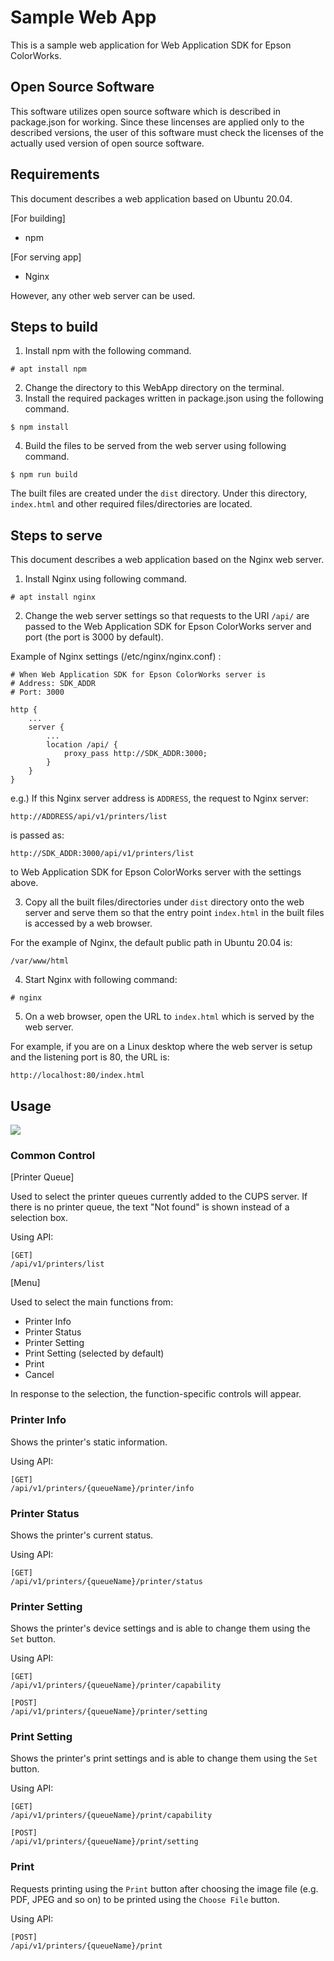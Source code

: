 # Sample Web App

This is a sample web application for Web Application SDK for Epson ColorWorks.

## Open Source Software

This software utilizes open source software which is described in package.json for working.
Since these lincenses are applied only to the described versions, the user of this software must check the licenses of the actually used version of open source software.

## Requirements

This document describes a web application based on Ubuntu 20.04.

[For building]

* npm

[For serving app]

* Nginx

However, any other web server can be used.

## Steps to build 

1. Install npm with the following command.
```console
# apt install npm
```
2. Change the directory to this WebApp directory on the terminal.
3. Install the required packages written in package.json using the following command.
```console
$ npm install
```
4. Build the files to be served from the web server using following command. 
```console
$ npm run build
```
The built files are created under the `dist` directory. Under this directory, `index.html` and other required files/directories are located.

## Steps to serve

This document describes a web application based on the Nginx web server.

1. Install Nginx using following command. 

```console
# apt install nginx
```

2. Change the web server settings so that requests to the URI `/api/` are passed to the Web Application SDK for Epson ColorWorks server and port (the port is 3000 by default).

Example of Nginx settings (/etc/nginx/nginx.conf) :
```
# When Web Application SDK for Epson ColorWorks server is
# Address: SDK_ADDR
# Port: 3000

http {
    ...
    server {
        ...
        location /api/ {
            proxy_pass http://SDK_ADDR:3000;
        }
    }
}
```

e.g.) If this Nginx server address is `ADDRESS`, the request to Nginx server:

`http://ADDRESS/api/v1/printers/list`

is passed as:

`http://SDK_ADDR:3000/api/v1/printers/list`

to Web Application SDK for Epson ColorWorks server with the settings above.

3. Copy all the built files/directories under `dist` directory onto the web server and serve them so that the entry point `index.html` in the built files is accessed by a web browser.

For the example of Nginx, the default public path in Ubuntu 20.04 is:
```
/var/www/html
```

4. Start Nginx with following command:

```console
# nginx
```

5. On a web browser, open the URL to `index.html` which is served by the web server.

For example, if you are on a Linux desktop where the web server is setup and  the listening port is 80, the URL is:
```
http://localhost:80/index.html
```


## Usage

![](docs/printsetting.png)

### Common Control

[Printer Queue]

Used to select the printer queues currently added to the CUPS server. If there is no printer queue, the text "Not found" is shown instead of a selection box.

Using API:
```
[GET]
/api/v1/printers/list
```

[Menu]

Used to select the main functions from:
 - Printer Info
 - Printer Status
 - Printer Setting
 - Print Setting (selected by default)
 - Print
 - Cancel

In response to the selection, the function-specific controls will appear.

### Printer Info

Shows the printer's static information.

Using API:
```
[GET]
/api/v1/printers/{queueName}/printer/info
```

### Printer Status

Shows the printer's current status.

Using API:
```
[GET]
/api/v1/printers/{queueName}/printer/status
```

### Printer Setting

Shows the printer's device settings and is able to change them using the `Set` button.

Using API:
```
[GET]
/api/v1/printers/{queueName}/printer/capability

[POST]
/api/v1/printers/{queueName}/printer/setting
```

### Print Setting

Shows the printer's print settings and is able to change them using the `Set` button.

Using API:
```
[GET]
/api/v1/printers/{queueName}/print/capability

[POST]
/api/v1/printers/{queueName}/print/setting
```

### Print

Requests printing using the `Print` button after choosing the image file (e.g. PDF, JPEG and so on) to be printed using the `Choose File` button.

Using API:
```
[POST]
/api/v1/printers/{queueName}/print
```
